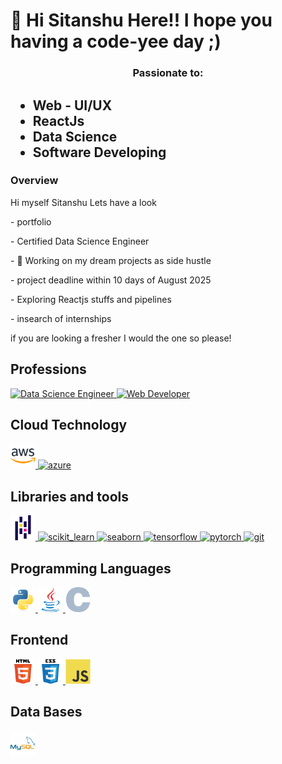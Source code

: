<h1>👋 Hi Sitanshu Here!! I hope you having a code-yee day ;) </h1> 

<h3 align="center">Passionate to: 
    <h2 list-decoration="none">
        <ul class="list-none">
            <li>Web - UI/UX</li>
            <li>ReactJs</li>
            <li>Data Science</li>
            <li>Software Developing</li>
        </ul>
    </h2>
</h3>
<h3>Overview</h3>
<p>Hi myself Sitanshu Lets have a look</p>
- <a src="https://sitanshu.42web.io">portfolio</a>
<p>- Certified Data Science Engineer</p>
<p>- 🔭 Working on my dream projects as side hustle</p>
<p>- project deadline within 10 days of August 2025 </p>
<p>- Exploring Reactjs stuffs and pipelines</p>
- insearch of internships 
<p> if you are looking a fresher I would the one so please!</p>
<h2 color="red">Professions</h2>
<p>
  <a href="">
    <img src="https://www.google.com/url?sa=i&url=https%3A%2F%2Fwww.shutterstock.com%2Fsearch%2Fdata-science-logo&psig=AOvVaw1Pi5-jrcn3k9iYLHPB98Xa&ust=1750695330777000&source=images&cd=vfe&opi=89978449&ved=0CBEQjRxqFwoTCKjhrMe2hY4DFQAAAAAdAAAAABAE" alt="Data Science Engineer" width="40" height="40" />
  </a>
  <a href="">
    <img src="https://www.google.com/url?sa=i&url=https%3A%2F%2Fwww.vectorstock.com%2Froyalty-free-vectors%2Fweb-developer-logo-vectors&psig=AOvVaw2LwKpIV1NtsKHiJ_K0feV4&ust=1750695557360000&source=images&cd=vfe&opi=89978449&ved=0CBQQjRxqFwoTCNCZkcG3hY4DFQAAAAAdAAAAABAV" alt="Web Developer" width="40" height="40" />
  </a>
</p>
<h2>Cloud Technology</h2>
<p>
  <a href="https://aws.amazon.com" target="_blank" rel="noreferrer">
    <img src="https://raw.githubusercontent.com/devicons/devicon/master/icons/amazonwebservices/amazonwebservices-original-wordmark.svg" alt="aws" width="40" height="40"/>
  </a>
  <a href="https://azure.microsoft.com/en-in/" target="_blank" rel="noreferrer">
    <img src="https://www.vectorlogo.zone/logos/microsoft_azure/microsoft_azure-icon.svg" alt="azure" width="40" height="40"/>
  </a>
</p>
<h2>Libraries and tools</h2>
<p>
  <a href="https://pandas.pydata.org/" target="_blank" rel="noreferrer">
    <img src="https://raw.githubusercontent.com/devicons/devicon/2ae2a900d2f041da66e950e4d48052658d850630/icons/pandas/pandas-original.svg" alt="pandas" width="40" height="40"/>
  </a>
  <a href="https://scikit-learn.org/" target="_blank" rel="noreferrer">
    <img src="https://upload.wikimedia.org/wikipedia/commons/0/05/Scikit_learn_logo_small.svg" alt="scikit_learn" width="40" height="40"/>
  </a>
  <a href="https://seaborn.pydata.org/" target="_blank" rel="noreferrer">
    <img src="https://seaborn.pydata.org/_images/logo-mark-lightbg.svg" alt="seaborn" width="40" height="40"/>
  </a>
  <a href="https://www.tensorflow.org" target="_blank" rel="noreferrer">
    <img src="https://www.vectorlogo.zone/logos/tensorflow/tensorflow-icon.svg" alt="tensorflow" width="40" height="40"/>
  </a>
  <a href="https://pytorch.org/" target="_blank" rel="noreferrer">
    <img src="https://www.vectorlogo.zone/logos/pytorch/pytorch-icon.svg" alt="pytorch" width="40" height="40"/>
  </a>
  <a href="https://git-scm.com/" target="_blank" rel="noreferrer">
    <img src="https://www.vectorlogo.zone/logos/git-scm/git-scm-icon.svg" alt="git" width="40" height="40"/>
  </a>
</p>
<h2>Programming Languages</h2>
<p>
  <a href="https://www.python.org" target="_blank" rel="noreferrer">
    <img src="https://raw.githubusercontent.com/devicons/devicon/master/icons/python/python-original.svg" alt="python" width="40" height="40"/>
  </a>
  <a href="https://www.java.com" target="_blank" rel="noreferrer">
    <img src="https://raw.githubusercontent.com/devicons/devicon/master/icons/java/java-original.svg" alt="java" width="40" height="40"/>
  </a>
  <a href="https://www.cprogramming.com/" target="_blank" rel="noreferrer">
    <img src="https://raw.githubusercontent.com/devicons/devicon/master/icons/c/c-original.svg" alt="c" width="40" height="40"/>
  </a>
</p>
<h2>Frontend</h2>
<p>
  <a href="https://www.w3.org/html/" target="_blank" rel="noreferrer">
    <img src="https://raw.githubusercontent.com/devicons/devicon/master/icons/html5/html5-original-wordmark.svg" alt="html5" width="40" height="40"/>
  </a>
  <a href="https://www.w3schools.com/css/" target="_blank" rel="noreferrer">
    <img src="https://raw.githubusercontent.com/devicons/devicon/master/icons/css3/css3-original-wordmark.svg" alt="css3" width="40" height="40"/>
  </a>
  <a href="https://developer.mozilla.org/en-US/docs/Web/JavaScript" target="_blank" rel="noreferrer">
    <img src="https://raw.githubusercontent.com/devicons/devicon/master/icons/javascript/javascript-original.svg" alt="javascript" width="40" height="40"/>
  </a>
</p>
<h2>Data Bases</h2>
<p>
  <a href="https://www.mysql.com/" target="_blank" rel="noreferrer">
    <img src="https://raw.githubusercontent.com/devicons/devicon/master/icons/mysql/mysql-original-wordmark.svg" alt="mysql" width="40" height="40"/>
  </a>
</p>


<!--
**sitanshu001/sitanshu001** is a ✨ _special_ ✨ repository because its `README.md` (this file) appears on your GitHub profile.

Here are some ideas to get you started:

- 🔭 I’m currently working on ...
- 🌱 I’m currently learning ...
- 👯 I’m looking to collaborate on ...
- 🤔 I’m looking for help with ...
- 💬 Ask me about ...
- 📫 How to reach me: ...
- 😄 Pronouns: ...
- ⚡ Fun fact: ...
-->
